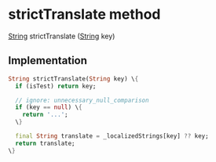 


# strictTranslate method








[String](https://api.flutter.dev/flutter/dart-core/String-class.html) strictTranslate
([String](https://api.flutter.dev/flutter/dart-core/String-class.html) key)








## Implementation

```dart
String strictTranslate(String key) \{
  if (isTest) return key;

  // ignore: unnecessary_null_comparison
  if (key == null) \{
    return '...';
  \}

  final String translate = _localizedStrings[key] ?? key;
  return translate;
\}
```







